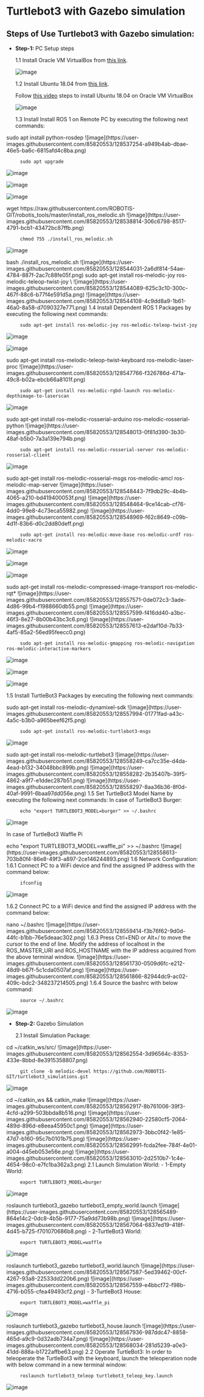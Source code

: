 # Turtlebot3 with Gazebo simulation

## Steps of Use Turtlebot3 with Gazebo simulation:


- **Step-1:** PC Setup steps

   1.1 Install Oracle VM VirtualBox from [this link](https://www.virtualbox.org/wiki/Downloads).
            
     ![image](https://user-images.githubusercontent.com/85820553/128093150-99c207d5-3751-4e01-809d-2661c634f070.png)



   1.2 Install Ubuntu 18.04 from [this link](https://releases.ubuntu.com/18.04).
            
   Follow [this video](https://youtu.be/QbmRXJJKsvs) steps to install Ubuntu 18.04 on Oracle VM VirtualBox
   
   
   
   ![image](https://user-images.githubusercontent.com/85820553/128093284-1557b366-e695-40c7-9f92-3767148c40b7.png)
   
   
   
    1.3 Install Install ROS 1 on Remote PC by executing the following next commands:
            
            
 <!-->

         sudo apt install python-rosdep


![image](https://user-images.githubusercontent.com/85820553/128537254-a949b4ab-dbae-46e5-ba6c-6815afd4c8ba.png)



 <!-->
         sudo apt upgrade
         
![image](https://user-images.githubusercontent.com/85820553/128538608-0dd3e21e-1229-4871-961e-e5685343561e.png)


![image](https://user-images.githubusercontent.com/85820553/128538662-d740ea7f-f135-478e-b109-2b061c37d086.png)


![image](https://user-images.githubusercontent.com/85820553/128538700-8667425a-596e-426d-b84c-88fe2339a059.png)



 <!-->
         wget https://raw.githubusercontent.com/ROBOTIS-GIT/robotis_tools/master/install_ros_melodic.sh


![image](https://user-images.githubusercontent.com/85820553/128538814-306c6798-8517-4791-bcb1-43472bc87ffb.png)



 <!-->
         chmod 755 ./install_ros_melodic.sh 
         
         
![image](https://user-images.githubusercontent.com/85820553/128539078-858410b6-8943-4743-be09-4eb3c4057fdb.png)


 <!-->
         bash ./install_ros_melodic.sh


![image](https://user-images.githubusercontent.com/85820553/128544031-2a6df814-54ae-4784-887f-2ac7c88fe05f.png)

sudo apt-get install ros-melodic-joy ros-melodic-teleop-twist-joy \
![image](https://user-images.githubusercontent.com/85820553/128544089-625c3c10-300c-467f-88c6-b77f4e591d5a.png)


![image](https://user-images.githubusercontent.com/85820553/128544108-4c9dd8a9-1b61-46a0-8a58-d7090327e771.png)



  1.4 Install Dependent ROS 1 Packages by executing the following next commands:


 <!-->
         sudo apt-get install ros-melodic-joy ros-melodic-teleop-twist-joy 
         
         
         
  ![image](https://user-images.githubusercontent.com/85820553/128547309-cdee36c9-fd55-4e83-b5d4-65e237a71673.png)
  
  
  
  ![image](https://user-images.githubusercontent.com/85820553/128547348-8a6e95cb-cf31-4986-92e8-8d48dc7e865e.png)
  
  
  
 <!-->
         sudo apt-get install ros-melodic-teleop-twist-keyboard ros-melodic-laser-proc 
         
         
![image](https://user-images.githubusercontent.com/85820553/128547766-f326786d-471a-49c8-b02a-ebcb66a8101f.png)



 <!-->
         sudo apt-get install ros-melodic-rgbd-launch ros-melodic-depthimage-to-laserscan
         
         
![image](https://user-images.githubusercontent.com/85820553/128547886-69eac8ae-e895-4053-aa8e-126c7ede7c43.png)
  


 <!-->
         sudo apt-get install ros-melodic-rosserial-arduino ros-melodic-rosserial-python
         
![image](https://user-images.githubusercontent.com/85820553/128548013-0f81d390-3b30-48af-b5b0-7a3a139e794b.png)



 <!-->
         sudo apt-get install ros-melodic-rosserial-server ros-melodic-rosserial-client
         
![image](https://user-images.githubusercontent.com/85820553/128548083-131d15a8-af2c-4dd3-91d6-8b03a4d1fba9.png)




 <!-->
         sudo apt-get install ros-melodic-rosserial-msgs ros-melodic-amcl ros-melodic-map-server
         
![image](https://user-images.githubusercontent.com/85820553/128548443-7f9db29c-4b4b-4065-a210-bd419400053f.png)



![image](https://user-images.githubusercontent.com/85820553/128548464-9ce14cab-cf76-4dd0-99e8-4c73eca55982.png)



![image](https://user-images.githubusercontent.com/85820553/128548969-f62c8649-c09b-4d1f-83b6-d0c2dd80deff.png)



 <!-->
         sudo apt-get install ros-melodic-move-base ros-melodic-urdf ros-melodic-xacro
         
         
![image](https://user-images.githubusercontent.com/85820553/128557380-0bdc2b8b-da67-4704-a574-9a99b221ea76.png)


![image](https://user-images.githubusercontent.com/85820553/128557412-b4e54858-b995-4b09-a0a4-0d2535ef8b5b.png)


![image](https://user-images.githubusercontent.com/85820553/128557432-2e361d2d-86dd-49d0-8845-b45369cbf583.png)




 <!-->
         sudo apt-get install ros-melodic-compressed-image-transport ros-melodic-rqt*
         
         
![image](https://user-images.githubusercontent.com/85820553/128557571-0de072c3-3ade-4d86-99b4-f1988660db55.png)



![image](https://user-images.githubusercontent.com/85820553/128557599-f416dd40-a3bc-46f3-8e27-8b00b43bc3c6.png)



![image](https://user-images.githubusercontent.com/85820553/128557613-e2daf10d-7b33-4af5-85a2-56ed95feecc0.png)




 <!-->
         sudo apt-get install ros-melodic-gmapping ros-melodic-navigation ros-melodic-interactive-markers
         
         
![image](https://user-images.githubusercontent.com/85820553/128557730-8891baec-1ab6-438e-812c-22f62d2b44dc.png)


![image](https://user-images.githubusercontent.com/85820553/128557749-b075c049-53c1-483d-8c11-da6e8ecb2f89.png)


![image](https://user-images.githubusercontent.com/85820553/128557765-030e757f-6cae-44cc-a453-cf1a27b21d44.png)




1.5 Install TurtleBot3 Packages by executing the following next commands:



 <!-->
         sudo apt-get install ros-melodic-dynamixel-sdk

![image](https://user-images.githubusercontent.com/85820553/128557994-01771fad-a43c-4a5c-b3b0-a965beef62f5.png)



 <!-->
         sudo apt-get install ros-melodic-turtlebot3-msgs

![image](https://user-images.githubusercontent.com/85820553/128558105-8a981a97-84bb-4eb4-945b-7b43321d2f85.png)


 <!-->
         sudo apt-get install ros-melodic-turtlebot3

![image](https://user-images.githubusercontent.com/85820553/128558249-ca7cc35e-d4da-4ead-b132-34048bbc899b.png)




![image](https://user-images.githubusercontent.com/85820553/128558282-2b35407b-39f5-4862-a9f7-e1ddec287b51.png)




![image](https://user-images.githubusercontent.com/85820553/128558297-8aa36b36-8f0d-40af-9991-6baa97dd056e.png)



         


1.5 Set TurtleBot3 Model Name by executing the following next commands:



In case of TurtleBot3 Burger:


 <!-->
         echo "export TURTLEBOT3_MODEL=burger" >> ~/.bashrc


![image](https://user-images.githubusercontent.com/85820553/128558445-15befea0-ea1b-4b6f-8cd6-8da614c89994.png)




In case of TurtleBot3 Waffle Pi

 <!-->
         echo "export TURTLEBOT3_MODEL=waffle_pi" >> ~/.bashrc

![image](https://user-images.githubusercontent.com/85820553/128558613-703b80f4-86e8-49f3-a897-2ce146244893.png)




1.6 Network Configuration:


1.6.1 Connect PC to a WiFi device and find the assigned IP address with the command below:


 <!-->
         ifconfig

![image](https://user-images.githubusercontent.com/85820553/128559191-745e86a0-366e-414b-bd05-eca98ebbfbf5.png)



1.6.2 Connect PC to a WiFi device and find the assigned IP address with the command below:


 <!-->
         nano ~/.bashrc

![image](https://user-images.githubusercontent.com/85820553/128559414-f3b76f62-9d0d-44fc-b1bb-76e5deaac302.png)



1.6.3 Press Ctrl+END or Alt+/ to move the cursor to the end of line.
Modify the address of localhost in the ROS_MASTER_URI and ROS_HOSTNAME with the IP address acquired from the above terminal window.


![image](https://user-images.githubusercontent.com/85820553/128561730-0509d6fc-e212-48d9-b67f-5c1cda0507af.png)



![image](https://user-images.githubusercontent.com/85820553/128561866-82944dc9-ac02-409c-bdc2-348237214505.png)




1.6.4 Source the bashrc with below command:


 <!-->
         source ~/.bashrc

![image](https://user-images.githubusercontent.com/85820553/128562302-97550bf5-b526-4cb7-a60d-b728ab2fce5c.png)




- **Step-2:** Gazebo Simulation

   2.1 Install Simulation Package:
            



 <!-->
         cd ~/catkin_ws/src/

![image](https://user-images.githubusercontent.com/85820553/128562554-3d96564c-8353-433e-8bbd-8e3915358807.png)



 <!-->
         git clone -b melodic-devel https://github.com/ROBOTIS-GIT/turtlebot3_simulations.git

![image](https://user-images.githubusercontent.com/85820553/128562651-8af71d87-10a1-4045-b32f-179f167bcba5.png)



 <!-->
         cd ~/catkin_ws && catkin_make

![image](https://user-images.githubusercontent.com/85820553/128562917-8b761006-39f3-4cfd-a299-503bbda8b516.png)


![image](https://user-images.githubusercontent.com/85820553/128562940-22580cf5-2064-489d-896d-e8eea45950c1.png)


![image](https://user-images.githubusercontent.com/85820553/128562973-3bbc0f42-1e85-47d7-b160-95c7b0101b75.png)


![image](https://user-images.githubusercontent.com/85820553/128562991-fcda2fee-784f-4e01-a004-d45eb053e56e.png)



![image](https://user-images.githubusercontent.com/85820553/128563010-2d2510b7-1c4e-4654-98c0-e7fc1ba362a3.png)








   2.1 Launch Simulation World:
   
   
   - 1-Empty World:




 <!-->
         export TURTLEBOT3_MODEL=burger

![image](https://user-images.githubusercontent.com/85820553/128563208-927c5140-6ead-4d90-b82b-c2c1f2b67aa8.png)






 <!-->
         roslaunch turtlebot3_gazebo turtlebot3_empty_world.launch
         
         
         

![image](https://user-images.githubusercontent.com/85820553/128565489-864e14c2-0dc8-4b5b-9177-75a9dd73b98b.png)



![image](https://user-images.githubusercontent.com/85820553/128567064-6837ed19-418f-4d45-b725-f701070686b8.png)










   - 2-TurtleBot3 World:




 <!-->
         export TURTLEBOT3_MODEL=waffle


![image](https://user-images.githubusercontent.com/85820553/128567355-c127110d-52ab-4d48-b1a3-54d274c335c9.png)





 <!-->
         roslaunch turtlebot3_gazebo turtlebot3_world.launch



![image](https://user-images.githubusercontent.com/85820553/128567587-5ed39462-00cf-4267-93a8-22533dd220b6.png)



![image](https://user-images.githubusercontent.com/85820553/128567559-e4bbcf72-f98b-4716-b055-cfea49493cf2.png)






   - 3-TurtleBot3 House:




 <!-->
         export TURTLEBOT3_MODEL=waffle_pi


![image](https://user-images.githubusercontent.com/85820553/128567355-c127110d-52ab-4d48-b1a3-54d274c335c9.png)





 <!-->
         roslaunch turtlebot3_gazebo turtlebot3_house.launch


![image](https://user-images.githubusercontent.com/85820553/128567936-987ddc47-8858-465d-a9c9-0d32adb734a7.png)



![image](https://user-images.githubusercontent.com/85820553/128568034-281d5239-a0e3-41dd-888a-b1722affbe63.png)





   2.2 Operate TurtleBot3:


In order to teleoperate the TurtleBot3 with the keyboard, launch the teleoperation node with below command in a new terminal window:

 <!-->
         roslaunch turtlebot3_teleop turtlebot3_teleop_key.launch


![image](https://user-images.githubusercontent.com/85820553/128568447-aa11fa2d-d071-4da6-9c48-7b212bf53cfb.png)


